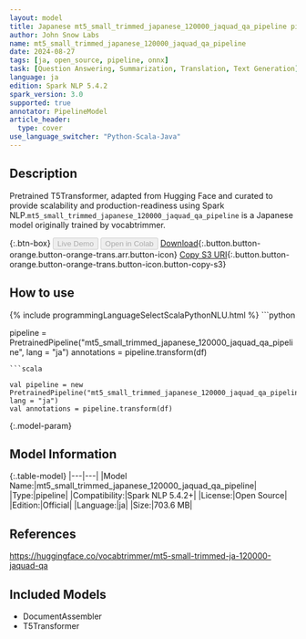 ```yaml
---
layout: model
title: Japanese mt5_small_trimmed_japanese_120000_jaquad_qa_pipeline pipeline T5Transformer from vocabtrimmer
author: John Snow Labs
name: mt5_small_trimmed_japanese_120000_jaquad_qa_pipeline
date: 2024-08-27
tags: [ja, open_source, pipeline, onnx]
task: [Question Answering, Summarization, Translation, Text Generation]
language: ja
edition: Spark NLP 5.4.2
spark_version: 3.0
supported: true
annotator: PipelineModel
article_header:
  type: cover
use_language_switcher: "Python-Scala-Java"
---
```


## Description

Pretrained T5Transformer, adapted from Hugging Face and curated to provide scalability and production-readiness using Spark NLP.`mt5_small_trimmed_japanese_120000_jaquad_qa_pipeline` is a Japanese model originally trained by vocabtrimmer.

{:.btn-box}
<button class="button button-orange" disabled>Live Demo</button>
<button class="button button-orange" disabled>Open in Colab</button>
[Download](https://s3.amazonaws.com/auxdata.johnsnowlabs.com/public/models/mt5_small_trimmed_japanese_120000_jaquad_qa_pipeline_ja_5.4.2_3.0_1724771016574.zip){:.button.button-orange.button-orange-trans.arr.button-icon}
[Copy S3 URI](s3://auxdata.johnsnowlabs.com/public/models/mt5_small_trimmed_japanese_120000_jaquad_qa_pipeline_ja_5.4.2_3.0_1724771016574.zip){:.button.button-orange.button-orange-trans.button-icon.button-copy-s3}

## How to use



<div class="tabs-box" markdown="1">
{% include programmingLanguageSelectScalaPythonNLU.html %}
```python

pipeline = PretrainedPipeline("mt5_small_trimmed_japanese_120000_jaquad_qa_pipeline", lang = "ja")
annotations =  pipeline.transform(df)   

```
```scala

val pipeline = new PretrainedPipeline("mt5_small_trimmed_japanese_120000_jaquad_qa_pipeline", lang = "ja")
val annotations = pipeline.transform(df)

```
</div>

{:.model-param}
## Model Information

{:.table-model}
|---|---|
|Model Name:|mt5_small_trimmed_japanese_120000_jaquad_qa_pipeline|
|Type:|pipeline|
|Compatibility:|Spark NLP 5.4.2+|
|License:|Open Source|
|Edition:|Official|
|Language:|ja|
|Size:|703.6 MB|

## References

https://huggingface.co/vocabtrimmer/mt5-small-trimmed-ja-120000-jaquad-qa

## Included Models

- DocumentAssembler
- T5Transformer